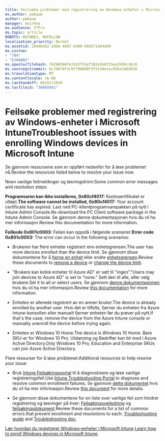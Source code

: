 ```yaml
---
title: Feilsøke problemer med registrering av Windows-enheter i Microsoft Intune
ms.author: pebaum
author: pebaum
manager: mnirkhe
ms.audience: ITPro
ms.topic: article
ROBOTS: NOINDEX, NOFOLLOW
localization_priority: Normal
ms.assetid: 20e9bd42-2db0-4dd7-b480-966571494dd9
ms.custom:
- "784"
- "6200002"
ms.openlocfilehash: 7b298360fe31d3f52ef382e5b8f25ee3588c36c8
ms.sourcegitcommit: bc7d6f4f3c9f7060d073f5130e1ec856e248d020
ms.translationtype: MT
ms.contentlocale: nb-NO
ms.lasthandoff: 06/02/2020
ms.locfileid: "36665841"
---
```

# <a name="troubleshoot-issues-with-enrolling-windows-devices-in-microsoft-intune"></a><span data-ttu-id="778a9-102">Feilsøke problemer med registrering av Windows-enheter i Microsoft Intune</span><span class="sxs-lookup"><span data-stu-id="778a9-102">Troubleshoot issues with enrolling Windows devices in Microsoft Intune</span></span>

<span data-ttu-id="778a9-103">Se gjennom ressursene som er oppført nedenfor for å løse problemet nå.</span><span class="sxs-lookup"><span data-stu-id="778a9-103">Review the resources listed below to resolve your issue now.</span></span>
  
<span data-ttu-id="778a9-104">Noen vanlige feilmeldinger og løsningstrinn:</span><span class="sxs-lookup"><span data-stu-id="778a9-104">Some common error messages and resolution steps:</span></span>
  
 <span data-ttu-id="778a9-105">**Programvaren kan ikke installeres, 0x80cf4017:** Kontosertifikatet er utløpt.</span><span class="sxs-lookup"><span data-stu-id="778a9-105">**The software cannot be installed, 0x80cf4017:** Your account certificate has expired.</span></span> <span data-ttu-id="778a9-106">Last ned PC-klientprogramvarepakken på nytt i Intune Admin Console.</span><span class="sxs-lookup"><span data-stu-id="778a9-106">Re-download the PC Client software package in the Intune Admin Console.</span></span> <span data-ttu-id="778a9-107">Se gjennom denne dokumentasjonen hvis du vil ha mer informasjon.</span><span class="sxs-lookup"><span data-stu-id="778a9-107">Review this documentation for more information.</span></span>
  
 <span data-ttu-id="778a9-108">**Feilkode 0x801c0003:** Feilen kan oppstå i følgende scenarier:</span><span class="sxs-lookup"><span data-stu-id="778a9-108">**Error code 0x801c0003:** The error can occur in the following scenarios:</span></span>
  
-  <span data-ttu-id="778a9-109">Brukeren har flere enheter registrert enn enhetsgrensen.</span><span class="sxs-lookup"><span data-stu-id="778a9-109">The user has more devices enrolled than the device limit.</span></span> <span data-ttu-id="778a9-110">Se gjennom disse dokumentene for å [fjerne en enhet](https://docs.microsoft.com/intune/devices-wipe) eller endre [enhetsgrensen](https://docs.microsoft.com/intune/enrollment-restrictions-set#set-device-limit-restrictions).</span><span class="sxs-lookup"><span data-stu-id="778a9-110">Review these documents to [remove a device](https://docs.microsoft.com/intune/devices-wipe) or [change the device limit](https://docs.microsoft.com/intune/enrollment-restrictions-set#set-device-limit-restrictions).</span></span>

-  <span data-ttu-id="778a9-111">"Brukere kan koble enheter til Azure AD" er satt til "ingen".</span><span class="sxs-lookup"><span data-stu-id="778a9-111">"Users may join devices to Azure AD" is set to "none."</span></span> <span data-ttu-id="778a9-112">Sett den til alle, eller velg brukere.</span><span class="sxs-lookup"><span data-stu-id="778a9-112">Set it to all or select users.</span></span> <span data-ttu-id="778a9-113">Se gjennom [denne dokumentasjonen](https://docs.microsoft.com/azure/active-directory/device-management-azure-portal#configure-device-settings) hvis du vil ha mer informasjon.</span><span class="sxs-lookup"><span data-stu-id="778a9-113">Review [this documentation](https://docs.microsoft.com/azure/active-directory/device-management-azure-portal#configure-device-settings) for more information.</span></span>

-  <span data-ttu-id="778a9-114">Enheten er allerede registrert av en annen bruker.</span><span class="sxs-lookup"><span data-stu-id="778a9-114">The device is already enrolled by another user.</span></span> <span data-ttu-id="778a9-115">Hvis det er tilfelle, fjerner du enheten fra Azure Intune-konsollen eller manuelt fjerner enheten før du prøver på nytt.</span><span class="sxs-lookup"><span data-stu-id="778a9-115">If that's the case, remove the device from the Azure Intune console or manually unenroll the device before trying again.</span></span>

-  <span data-ttu-id="778a9-116">Enheten er Windows 10 Home.</span><span class="sxs-lookup"><span data-stu-id="778a9-116">The device is Windows 10 Home.</span></span> <span data-ttu-id="778a9-117">Bare SKU-er for Windows 10 Pro, Utdanning og Bedrifter kan bli med i Azure Active Directory.</span><span class="sxs-lookup"><span data-stu-id="778a9-117">Only Windows 10 Pro, Education and Enterprise SKUs can join Azure Active Directory.</span></span>

<span data-ttu-id="778a9-118">Flere ressurser for å løse problemet:</span><span class="sxs-lookup"><span data-stu-id="778a9-118">Additional resources to help resolve your issue:</span></span>
  
-  <span data-ttu-id="778a9-119">Bruk [Intune Feilsøkingsportal](https://devicemanagement.microsoft.com/#blade/Microsoft_Intune_DeviceSettings/TroubleshootBlade) til å diagnostisere og løse vanlige registreringsfeil.</span><span class="sxs-lookup"><span data-stu-id="778a9-119">Use [Intune Troubleshooting Portal](https://devicemanagement.microsoft.com/#blade/Microsoft_Intune_DeviceSettings/TroubleshootBlade) to diagnose and resolve common enrollment failures.</span></span> <span data-ttu-id="778a9-120">Se gjennom [dette dokumentet](https://docs.microsoft.com/intune/help-desk-operators) hvis du vil ha mer informasjon.</span><span class="sxs-lookup"><span data-stu-id="778a9-120">Review [this document](https://docs.microsoft.com/intune/help-desk-operators) for more details.</span></span>

-  <span data-ttu-id="778a9-121">Se gjennom disse dokumentene for en liste over vanlige feil som hindrer registrering og løsninger på hver: [Feilsøkingsveiledning](https://support.microsoft.com/help/4089533/troubleshooting-windows-device-enrollment-problems-in-microsoft-intune) og [feilsøkingsdokument](https://docs.microsoft.com/intune-classic/troubleshoot/troubleshoot-device-enrollment-in-intune).</span><span class="sxs-lookup"><span data-stu-id="778a9-121">Review these documents for a list of common errors that prevent enrollment and resolutions to each: [Troubleshooting guide](https://support.microsoft.com/help/4089533/troubleshooting-windows-device-enrollment-problems-in-microsoft-intune) and [Troubleshooting doc](https://docs.microsoft.com/intune-classic/troubleshoot/troubleshoot-device-enrollment-in-intune).</span></span>

<span data-ttu-id="778a9-122">[Lær hvordan du registrerer Windows-enheter i Microsoft Intune](https://docs.microsoft.com/intune/windows-enroll).</span><span class="sxs-lookup"><span data-stu-id="778a9-122">[Learn how to enroll Windows devices in Microsoft Intune](https://docs.microsoft.com/intune/windows-enroll).</span></span>
